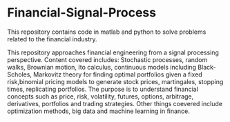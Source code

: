 # Financial-Signal-Process
This repository contains code in matlab and python to solve problems related to the financial industry.

This repository approaches financial engineering from a signal processing perspective. Content covered includes: Stochastic processes, random walks, Brownian motion, Ito calculus, continuous models including Black- Scholes, Markovitz theory for finding optimal portfolios given a fixed risk,binomial pricing models to generate stock prices, martingales, stopping times, replicating portfolios. The purpose is to understand financial concepts such as price, risk, volatility, futures, options, arbitrage, derivatives, portfolios and trading strategies. Other things coevered include optimization methods, big data and machine learning in finance.
